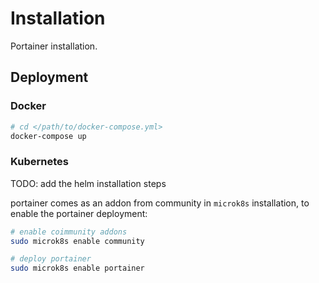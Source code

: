 # Installation
Portainer installation.

## Deployment

### Docker

```bash
# cd </path/to/docker-compose.yml>
docker-compose up
```

### Kubernetes 
TODO: add the helm installation steps

portainer comes as an addon from community in `microk8s` installation, to enable the portainer deployment:

```bash
# enable coimmunity addons
sudo microk8s enable community

# deploy portainer
sudo microk8s enable portainer
```